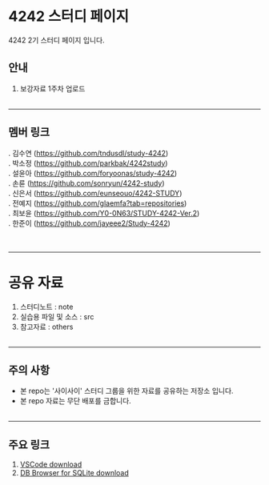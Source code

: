 # 4242 스터디 페이지
4242 2기 스터디 페이지 입니다.
<br>

## 안내
1. 보강자료 1주차 업로드 
<br><br>

-----------------------------------

## 멤버 링크
. 김수연 (https://github.com/tndusdl/study-4242)<br>
. 박소정 (https://github.com/parkbak/4242study) <br>
. 설윤아 (https://github.com/foryoonas/study-4242) <br>
. 손륜   (https://github.com/sonryun/4242-study)<br>
. 신은서 (https://github.com/eunseouo/4242-STUDY) <br>
. 전예지 (https://github.com/glaemfa?tab=repositories) <br>
. 최보윤 (https://github.com/Y0-0N63/STUDY-4242-Ver.2) <br>
. 한준이 (https://github.com/jayeee2/Study-4242) <br>
<br><br>


-----------------------------------
# 공유 자료

1. 스터디노트 : note 
2. 실습용 파일 및 소스 : src
3. 참고자료 : others
<br><br>

-----------------------------------
## 주의 사항
* 본 repo는 '사이사이' 스터디 그룹을 위한 자료를 공유하는 저장소 입니다. 
* 본 repo 자료는 무단 배포를 금합니다.
<br><br>

-----------------------------------

## 주요 링크
1. [VSCode download](https://code.visualstudio.com) <br>
2. [DB Browser for SQLite download](https://sqlitebrowser.org/dl/) <br>
<br><br>
